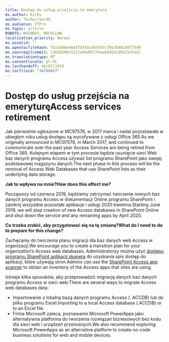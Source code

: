 ```yaml
---
title: Dostęp do usług przejścia na emeryturę
ms.author: kirks
author: Techwriter40
ms.audience: ITPro
ms.topic: article
ROBOTS: NOINDEX, NOFOLLOW
localization_priority: Normal
ms.assetid: ''
ms.openlocfilehash: f5a1e88e4443fdf43cdd4f07cf9e784810df7540
ms.sourcegitcommit: 136b8209c52c2a05d0f2fdaab93b2cd92253fa2c
ms.translationtype: MT
ms.contentlocale: pl-PL
ms.lasthandoff: 06/07/2019
ms.locfileid: "34769457"
---
```

# <a name="access-services-retirement"></a><span data-ttu-id="d53ad-102">Dostęp do usług przejścia na emeryturę</span><span class="sxs-lookup"><span data-stu-id="d53ad-102">Access services retirement</span></span>

<span data-ttu-id="d53ad-103">Jak pierwotnie ogłoszone w MC97576, w 2017 marca i nadal pozostawała w ubiegłym roku usług dostępu są wycofywane z usługi Office 365.</span><span class="sxs-lookup"><span data-stu-id="d53ad-103">As we originally announced in MC97576, in March 2017, and continued to communicate over the past year Access Services are being retired from Office 365.</span></span> <span data-ttu-id="d53ad-104">Kolejnym etapem w tym procesie będzie usunięcie sieci Web baz danych programu Access używać list programu SharePoint jako swojej podstawowej magazynu danych.</span><span class="sxs-lookup"><span data-stu-id="d53ad-104">The next phase in this process will be the removal of Access Web Databases that use SharePoint lists as their underlying data storage.</span></span>

<span data-ttu-id="d53ad-105">**Jak to wpływa na mnie?**</span><span class="sxs-lookup"><span data-stu-id="d53ad-105">**How does this affect me?**</span></span>

<span data-ttu-id="d53ad-106">Począwszy od czerwca 2019, będziemy zatrzymać tworzenie nowych baz danych programu Access w dokumentacji Online programu SharePoint i zamknij wszystkie pozostałe aplikacje i usługi 2020 kwietnia.</span><span class="sxs-lookup"><span data-stu-id="d53ad-106">Starting June 2019, we will stop creation of new Access databases in SharePoint Online and shut down the service and any remaining apps by April 2020.</span></span>

<span data-ttu-id="d53ad-107">**Co trzeba zrobić, aby przygotować się na tę zmianę?**</span><span class="sxs-lookup"><span data-stu-id="d53ad-107">**What do I need to do to prepare for this change?**</span></span>

<span data-ttu-id="d53ad-108">Zachęcamy do tworzenia planu migracji dla baz danych web Access w organizacji.</span><span class="sxs-lookup"><span data-stu-id="d53ad-108">We encourage you to create a transition plan for your organization’s Access web databases.</span></span> <span data-ttu-id="d53ad-109">Administratorzy można użyć [dostępu programu SharePoint aplikacji skanera](https://github.com/SharePoint/PnP-Tools/tree/master/Solutions/SharePoint.AccessApp.Scanner) do uzyskania spis dostęp do aplikacji, które używają stron.</span><span class="sxs-lookup"><span data-stu-id="d53ad-109">Admins can use the [SharePoint Access app scanner](https://github.com/SharePoint/PnP-Tools/tree/master/Solutions/SharePoint.AccessApp.Scanner) to obtain an inventory of the Access apps that sites are using.</span></span> 

<span data-ttu-id="d53ad-110">Istnieje kilka sposobów, aby przeprowadzić migrację danych baz danych programu Access w sieci web:</span><span class="sxs-lookup"><span data-stu-id="d53ad-110">There are several ways to migrate Access web databases data:</span></span>

- <span data-ttu-id="d53ad-111">Importowanie z lokalną bazą danych programu Access (. ACCDB) lub do pliku programu Excel.</span><span class="sxs-lookup"><span data-stu-id="d53ad-111">Importing to a local Access database (.ACCDB) or to an Excel file.</span></span>
- <span data-ttu-id="d53ad-112">Firma Microsoft zaleca, poznawanie Microsoft PowerApps jako alternatywna platforma do tworzenia rozwiązań biznesowych bez kodu dla sieci web i urządzeń przenośnych.</span><span class="sxs-lookup"><span data-stu-id="d53ad-112">We also recommend exploring Microsoft PowerApps as an alternative platform to create no-code business solutions for web and mobile devices.</span></span>